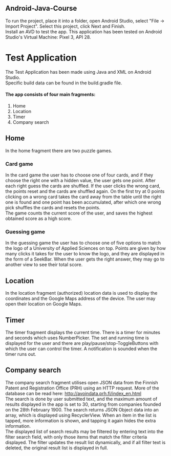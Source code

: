 ## Android-Java-Course
To run the project, place it into a folder, open Android Studio, select "File -> Import Project". Select this project, click Next and Finish.  
Install an AVD to test the app. This application has been tested on Android Studio's Virtual Machine: Pixel 3, API 28.  

# Test Application
The Test Application has been made using Java and XML on Android Studio.  
Specific build data can be found in the build.gradle file.

#### The app consists of four main fragments:
1. Home
1. Location
1. Timer
1. Company search

## Home
In the home fragment there are two puzzle games. 
### Card game
In the card game the user has to choose one of four cards, and if they choose the right one with a hidden value, the user gets one point. After each right guess the cards are shuffled. If the user clicks the wrong card, the points reset and the cards are shuffled again. On the first try at 0 points clicking on a wrong card takes the card away from the table until the right one is found and one point has been accumulated, after which one wrong pick shuffles the cards and resets the points.  
The game counts the current score of the user, and saves the highest obtained score as a high score.  
### Guessing game
In the guessing game the user has to choose one of five options to match the logo of a University of Applied Sciences on top. Points are given by how many clicks it takes for the user to know the logo, and they are displayed in the form of a SeekBar. When the user gets the right answer, they may go to another view to see their total score.

## Location
In the location fragment (authorized) location data is used to display the coordinates and the Google Maps address of the device. The user may open their location on Google Maps.

## Timer
The timer fragment displays the current time. There is a timer for minutes and seconds which uses NumberPicker. The set and running time is displayed for the user and there are play/pause/stop-ToggleButtons with which the user can control the timer. A notification is sounded when the timer runs out.

## Company search
The company search fragment utilises open JSON data from the Finnish Patent and Registration Office (PRH) using an HTTP request. More of the database can be read here: http://avoindata.prh.fi/index_en.html  
The search is done by user submitted text, and the maximum amount of results displayed in the app is set to 30, starting from companies founded on the 28th February 1900. The search returns JSON Object data into an array, which is displayed using RecyclerView. When an item in the list is tapped, more information is shown, and tapping it again hides the extra information.  
The displayed list of search results may be filtered by entering text into the filter search field, with only those items that match the filter criteria displayed. The filter updates the result list dynamically, and if all filter text is deleted, the original result list is displayed in full.
